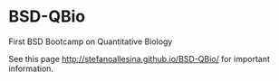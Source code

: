 # BSD-QBio
First BSD Bootcamp on Quantitative Biology

See this page http://stefanoallesina.github.io/BSD-QBio/ for important information.
